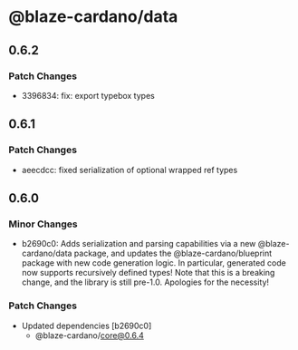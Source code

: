 # @blaze-cardano/data

## 0.6.2

### Patch Changes

- 3396834: fix: export typebox types

## 0.6.1

### Patch Changes

- aeecdcc: fixed serialization of optional wrapped ref types

## 0.6.0

### Minor Changes

- b2690c0: Adds serialization and parsing capabilities via a new @blaze-cardano/data package, and updates the @blaze-cardano/blueprint package with new code generation logic. In particular, generated code now supports recursively defined types! Note that this is a breaking change, and the library is still pre-1.0. Apologies for the necessity!

### Patch Changes

- Updated dependencies [b2690c0]
  - @blaze-cardano/core@0.6.4
